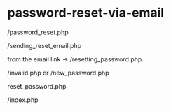 # password-reset-via-email

/password_reset.php

/sending_reset_email.php

from the email link -> /resetting_password.php

/invalid.php   or
/new_password.php

reset_password.php

/index.php
